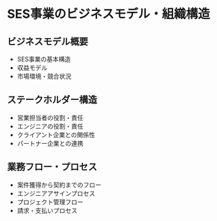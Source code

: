 # SES事業のビジネスモデル・組織構造

## ビジネスモデル概要

- SES事業の基本構造
- 収益モデル
- 市場環境・競合状況

## ステークホルダー構造

- 営業担当者の役割・責任
- エンジニアの役割・責任
- クライアント企業との関係性
- パートナー企業との連携

## 業務フロー・プロセス

- 案件獲得から契約までのフロー
- エンジニアアサインプロセス
- プロジェクト管理フロー
- 請求・支払いプロセス
